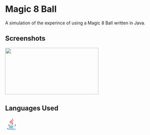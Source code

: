 <h1>Magic 8 Ball</h1>
A simulation of the experince of using a Magic 8 Ball written in Java.

<h2>Screenshots</h2>
<img src="https://user-images.githubusercontent.com/8888564/224850634-3ce2b291-fd46-4be0-b70a-df4273ca51b3.JPG" width="300" height="150"/>

<h2>Languages Used</h2>
<a href="https://www.java.com" target="_blank" rel="noreferrer"> <img src="https://raw.githubusercontent.com/devicons/devicon/master/icons/java/java-original.svg" alt="java" width="40" height="40"/> </a>
